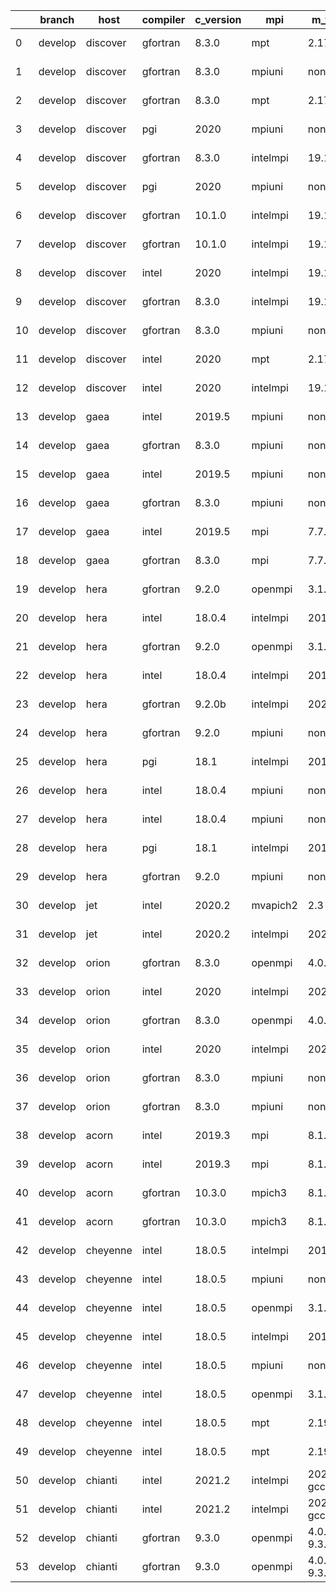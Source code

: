 |    | branch   | host     | compiler   | c_version   | mpi      | m_version          | o_g   | os     | build   | u_pass   | u_fail   | s_pass   | s_fail   | e_pass   | e_fail   | nuopc_pass   | nuopc_fail   | artifacts_hash                                                                                              | modified                   |
|----|----------|----------|------------|-------------|----------|--------------------|-------|--------|---------|----------|----------|----------|----------|----------|----------|--------------|--------------|-------------------------------------------------------------------------------------------------------------|----------------------------|
|  0 | develop  | discover | gfortran   | 8.3.0       | mpt      | 2.17               | g     | Linux  | Fail    | 13685    | 0        | 49       | 0        | 80       | 0        | 46           | 4            | [artifacts](https://github.com/esmf-org/esmf-test-artifacts/tree/312e68ee141e8b5c0ae0869a7e114f3f60fc369d/) | 2022-03-08 17:00:13.136347 |
|  1 | develop  | discover | gfortran   | 8.3.0       | mpiuni   | none               | O     | Linux  | Fail    | 12158    | 0        | 8        | 0        | 43       | 0        | 0            | 50           | [artifacts](https://github.com/esmf-org/esmf-test-artifacts/tree/908c07d35dfdfa82cde309a1c0efb30791aeba3f/) | 2022-03-08 17:00:13.136363 |
|  2 | develop  | discover | gfortran   | 8.3.0       | mpt      | 2.17               | O     | Linux  | Fail    | 13685    | 0        | 49       | 0        | 80       | 0        | 46           | 4            | [artifacts](https://github.com/esmf-org/esmf-test-artifacts/tree/1dfd214a0de3a8367de2937e378f3c8dbf5aa5cf/) | 2022-03-08 17:00:13.136367 |
|  3 | develop  | discover | pgi        | 2020        | mpiuni   | none               | g     | Linux  | Fail    | 11536    | 622      | 4        | 4        | 40       | 3        | 0            | 50           | [artifacts](https://github.com/esmf-org/esmf-test-artifacts/tree/854c32b23a30e961e977b80610322af40789ba09/) | 2022-03-08 17:00:13.136369 |
|  4 | develop  | discover | gfortran   | 8.3.0       | intelmpi | 19.1.3.304         | O     | Linux  | Fail    | 13670    | 15       | 49       | 0        | 80       | 0        | 50           | 0            | [artifacts](https://github.com/esmf-org/esmf-test-artifacts/tree/d0084e7fd3b95306c939982d0f7cf1578f791a86/) | 2022-03-08 17:00:13.136373 |
|  5 | develop  | discover | pgi        | 2020        | mpiuni   | none               | O     | Linux  | Fail    | 11536    | 622      | 6        | 2        | 40       | 3        | 0            | 50           | [artifacts](https://github.com/esmf-org/esmf-test-artifacts/tree/db656d2ba19ba9317854fb28979e2de0bd07ffb3/) | 2022-03-08 17:00:13.136375 |
|  6 | develop  | discover | gfortran   | 10.1.0      | intelmpi | 19.1.3.304         | g     | Linux  | Fail    | 13670    | 15       | 49       | 0        | 80       | 0        | 50           | 0            | [artifacts](https://github.com/esmf-org/esmf-test-artifacts/tree/ea2d95cb736feab8bde1cffe70922f2db07fc08c/) | 2022-03-08 17:00:13.136378 |
|  7 | develop  | discover | gfortran   | 10.1.0      | intelmpi | 19.1.3.304         | O     | Linux  | Fail    | 13670    | 15       | 49       | 0        | 80       | 0        | 50           | 0            | [artifacts](https://github.com/esmf-org/esmf-test-artifacts/tree/3c15099d7f8531411553e9f95e8e6ca3d33deacc/) | 2022-03-08 17:00:13.136380 |
|  8 | develop  | discover | intel      | 2020        | intelmpi | 19.1.3.304         | g     | Linux  | Fail    | 13685    | 0        | 49       | 0        | 80       | 0        | 50           | 0            | [artifacts](https://github.com/esmf-org/esmf-test-artifacts/tree/de73580c4d48b3e4ac115a8fcfcf2810e86c6799/) | 2022-03-08 17:00:13.136384 |
|  9 | develop  | discover | gfortran   | 8.3.0       | intelmpi | 19.1.3.304         | g     | Linux  | Fail    | 13670    | 15       | 49       | 0        | 80       | 0        | 50           | 0            | [artifacts](https://github.com/esmf-org/esmf-test-artifacts/tree/07b736795026d899e01b0436a6c34ea9a7010878/) | 2022-03-08 17:00:13.136386 |
| 10 | develop  | discover | gfortran   | 8.3.0       | mpiuni   | none               | g     | Linux  | Fail    | 12158    | 0        | 8        | 0        | 43       | 0        | 0            | 50           | [artifacts](https://github.com/esmf-org/esmf-test-artifacts/tree/e77245bf8dfef50b82203edf3671e94342557054/) | 2022-03-08 17:00:13.136389 |
| 11 | develop  | discover | intel      | 2020        | mpt      | 2.17               | O     | Linux  | Fail    | 13685    | 0        | 49       | 0        | 80       | 0        | 50           | 0            | [artifacts](https://github.com/esmf-org/esmf-test-artifacts/tree/b8ae1bc2d17c5c1c63f445f7214bb2e305c90b4e/) | 2022-03-08 17:00:13.136391 |
| 12 | develop  | discover | intel      | 2020        | intelmpi | 19.1.3.304         | O     | Linux  | Fail    | 13685    | 0        | 49       | 0        | 80       | 0        | 50           | 0            | [artifacts](https://github.com/esmf-org/esmf-test-artifacts/tree/a34ce7f111df0782872cfe3e5ceedb419c61302e/) | 2022-03-08 17:00:13.136393 |
| 13 | develop  | gaea     | intel      | 2019.5      | mpiuni   | none               | O     | Unicos | Fail    | 12143    | 15       | 8        | 0        | 43       | 0        | 0            | 50           | [artifacts](https://github.com/esmf-org/esmf-test-artifacts/tree/f168c28712eb8c480c1160c0a16716bc9090c6c0/) | 2022-03-08 17:00:15.660492 |
| 14 | develop  | gaea     | gfortran   | 8.3.0       | mpiuni   | none               | O     | Unicos | Fail    | 12158    | 0        | 8        | 0        | 43       | 0        | 0            | 50           | [artifacts](https://github.com/esmf-org/esmf-test-artifacts/tree/2c67c164f4bee2f28d70ca8438960f3bcd179801/) | 2022-03-08 17:00:15.660503 |
| 15 | develop  | gaea     | intel      | 2019.5      | mpiuni   | none               | g     | Unicos | Fail    | 12143    | 15       | 8        | 0        | 43       | 0        | 0            | 50           | [artifacts](https://github.com/esmf-org/esmf-test-artifacts/tree/10f942235784a0a794295f37e24c20521529fe35/) | 2022-03-08 17:00:15.660508 |
| 16 | develop  | gaea     | gfortran   | 8.3.0       | mpiuni   | none               | g     | Unicos | Fail    | 12158    | 0        | 8        | 0        | 43       | 0        | 0            | 50           | [artifacts](https://github.com/esmf-org/esmf-test-artifacts/tree/52467781dd79d36f7b9244acfbdaa3f99e05859e/) | 2022-03-08 17:00:15.660512 |
| 17 | develop  | gaea     | intel      | 2019.5      | mpi      | 7.7.11             | O     | Unicos | Fail    | 13670    | 15       | 49       | 0        | 80       | 0        | 47           | 3            | [artifacts](https://github.com/esmf-org/esmf-test-artifacts/tree/b6ed083a5d2a80ee2e78dc611ec32da28fa21964/) | 2022-03-08 17:00:15.660516 |
| 18 | develop  | gaea     | gfortran   | 8.3.0       | mpi      | 7.7.11             | g     | Unicos | Fail    | 13684    | 1        | 49       | 0        | 80       | 0        | 47           | 3            | [artifacts](https://github.com/esmf-org/esmf-test-artifacts/tree/3ca56787d5fdb754017508905ff2dd55e1c79e4f/) | 2022-03-08 17:00:15.660520 |
| 19 | develop  | hera     | gfortran   | 9.2.0       | openmpi  | 3.1.4              | g     | Linux  | Fail    | 13685    | 0        | 49       | 0        | 80       | 0        | 50           | 0            | [artifacts](https://github.com/esmf-org/esmf-test-artifacts/tree/ff33134182e4ca4c35af178abbd0970d1a0fbf28/) | 2022-03-08 17:00:18.013216 |
| 20 | develop  | hera     | intel      | 18.0.4      | intelmpi | 2018.4.274         | O     | Linux  | Fail    | 13685    | 0        | 49       | 0        | 80       | 0        | 50           | 0            | [artifacts](https://github.com/esmf-org/esmf-test-artifacts/tree/c56d60997c345a09936f0843323905fa21a37d26/) | 2022-03-08 17:00:18.013232 |
| 21 | develop  | hera     | gfortran   | 9.2.0       | openmpi  | 3.1.4              | O     | Linux  | Fail    | 13685    | 0        | 49       | 0        | 80       | 0        | 50           | 0            | [artifacts](https://github.com/esmf-org/esmf-test-artifacts/tree/cb8c2712f0ff3af89356d686b8eb5cb7fdc991ac/) | 2022-03-08 17:00:18.013236 |
| 22 | develop  | hera     | intel      | 18.0.4      | intelmpi | 2018.4.274         | g     | Linux  | Fail    | 13685    | 0        | 49       | 0        | 80       | 0        | 50           | 0            | [artifacts](https://github.com/esmf-org/esmf-test-artifacts/tree/e5161a3cb1998558f6b8bfe911feea19a47b3925/) | 2022-03-08 17:00:18.013241 |
| 23 | develop  | hera     | gfortran   | 9.2.0b      | intelmpi | 2020               | O     | Linux  | Fail    | 0        | 8807     | 0        | 49       | 0        | 80       | 0            | 50           | [artifacts](https://github.com/esmf-org/esmf-test-artifacts/tree/60a4be96ad9135d3c603a1749e68ed1641095698/) | 2022-03-08 17:00:18.013244 |
| 24 | develop  | hera     | gfortran   | 9.2.0       | mpiuni   | none               | g     | Linux  | Fail    | 12158    | 0        | 8        | 0        | 43       | 0        | 0            | 50           | [artifacts](https://github.com/esmf-org/esmf-test-artifacts/tree/4e4faede9f445805f28410de96943a25723c0557/) | 2022-03-08 17:00:18.013246 |
| 25 | develop  | hera     | pgi        | 18.1        | intelmpi | 2018.0.4           | O     | Linux  | Fail    | fail     | fail     | fail     | fail     | fail     | fail     | 0            | 50           | [artifacts](https://github.com/esmf-org/esmf-test-artifacts/tree/60e80fc10888feeac94023ada3026e3b94216a28/) | 2022-03-08 17:00:18.013248 |
| 26 | develop  | hera     | intel      | 18.0.4      | mpiuni   | none               | O     | Linux  | Fail    | 12158    | 0        | 8        | 0        | 43       | 0        | 0            | 50           | [artifacts](https://github.com/esmf-org/esmf-test-artifacts/tree/45a5601cd50cbbbbbc3a5e33322018b0b60c56bf/) | 2022-03-08 17:00:18.013251 |
| 27 | develop  | hera     | intel      | 18.0.4      | mpiuni   | none               | g     | Linux  | Fail    | 12158    | 0        | 8        | 0        | 43       | 0        | 0            | 50           | [artifacts](https://github.com/esmf-org/esmf-test-artifacts/tree/4ac6827e4df060dcbfefbf1821f84a8f449a879b/) | 2022-03-08 17:00:18.013253 |
| 28 | develop  | hera     | pgi        | 18.1        | intelmpi | 2018.0.4           | g     | Linux  | Fail    | fail     | fail     | fail     | fail     | fail     | fail     | 0            | 50           | [artifacts](https://github.com/esmf-org/esmf-test-artifacts/tree/68b68e5c27e6c1b876c6775e27be46e81dd80f75/) | 2022-03-08 17:00:18.013255 |
| 29 | develop  | hera     | gfortran   | 9.2.0       | mpiuni   | none               | O     | Linux  | Fail    | 12158    | 0        | 8        | 0        | 43       | 0        | 0            | 50           | [artifacts](https://github.com/esmf-org/esmf-test-artifacts/tree/9e0adbb6e60f7137e47575607a1d383d9fc49c6c/) | 2022-03-08 17:00:18.013258 |
| 30 | develop  | jet      | intel      | 2020.2      | mvapich2 | 2.3                | O     | Linux  | Fail    | pending  | pending  | pending  | pending  | pending  | pending  | pending      | pending      | [artifacts](https://github.com/esmf-org/esmf-test-artifacts/tree/79187462b8eeedeb01c32ce1369b9dffb0c770ed/) | 2022-03-08 17:00:19.290286 |
| 31 | develop  | jet      | intel      | 2020.2      | intelmpi | 2020.2             | g     | Linux  | Fail    | pending  | pending  | pending  | pending  | pending  | pending  | pending      | pending      | [artifacts](https://github.com/esmf-org/esmf-test-artifacts/tree/21866b1cb4f2790b631349e6846ac4513f840efc/) | 2022-03-08 17:00:19.290303 |
| 32 | develop  | orion    | gfortran   | 8.3.0       | openmpi  | 4.0.2              | g     | Linux  | Fail    | 13685    | 0        | 49       | 0        | 80       | 0        | 50           | 0            | [artifacts](https://github.com/esmf-org/esmf-test-artifacts/tree/99bc0348f720542a9e8e94bdf56750286efa0629/) | 2022-03-08 17:00:21.148550 |
| 33 | develop  | orion    | intel      | 2020        | intelmpi | 2020.2             | O     | Linux  | Fail    | fail     | fail     | fail     | fail     | fail     | fail     | 0            | 0            | [artifacts](https://github.com/esmf-org/esmf-test-artifacts/tree/881985ab9c7a5adb0577e1ef84949a02e1da92fd/) | 2022-03-08 17:00:21.148570 |
| 34 | develop  | orion    | gfortran   | 8.3.0       | openmpi  | 4.0.2              | O     | Linux  | Fail    | 13685    | 0        | 49       | 0        | 80       | 0        | 50           | 0            | [artifacts](https://github.com/esmf-org/esmf-test-artifacts/tree/f4a23caf5c69498b8182341430319116ad0db6ce/) | 2022-03-08 17:00:21.148574 |
| 35 | develop  | orion    | intel      | 2020        | intelmpi | 2020.2             | g     | Linux  | Fail    | fail     | fail     | fail     | fail     | fail     | fail     | 0            | 0            | [artifacts](https://github.com/esmf-org/esmf-test-artifacts/tree/832a8af31c0c350c2f4170a2b3b4e42b0cf010c5/) | 2022-03-08 17:00:21.148576 |
| 36 | develop  | orion    | gfortran   | 8.3.0       | mpiuni   | none               | O     | Linux  | Fail    | 12158    | 0        | 8        | 0        | 43       | 0        | 0            | 50           | [artifacts](https://github.com/esmf-org/esmf-test-artifacts/tree/aedfa957dee1ca393188fe7e160e1364c05d702f/) | 2022-03-08 17:00:21.148579 |
| 37 | develop  | orion    | gfortran   | 8.3.0       | mpiuni   | none               | g     | Linux  | Fail    | 12158    | 0        | 8        | 0        | 43       | 0        | 0            | 50           | [artifacts](https://github.com/esmf-org/esmf-test-artifacts/tree/0e7d2b54d9d57612ad26215e151e5b6d80a354cf/) | 2022-03-08 17:00:21.148581 |
| 38 | develop  | acorn    | intel      | 2019.3      | mpi      | 8.1.7              | O     | Linux  | Fail    | 13685    | 0        | 49       | 0        | 80       | 0        | 50           | 0            | [artifacts](https://github.com/esmf-org/esmf-test-artifacts/tree/37d001e59f489246e87e4adde8109d783708e90c/) | 2022-03-08 17:05:37.510324 |
| 39 | develop  | acorn    | intel      | 2019.3      | mpi      | 8.1.7              | g     | Linux  | Fail    | 13685    | 0        | 49       | 0        | 80       | 0        | 50           | 0            | [artifacts](https://github.com/esmf-org/esmf-test-artifacts/tree/159fcf9b83c64b2ca9144b5610dbcb5419e6885e/) | 2022-03-08 17:05:37.510341 |
| 40 | develop  | acorn    | gfortran   | 10.3.0      | mpich3   | 8.1.7              | g     | Linux  | Fail    | 13685    | 0        | 49       | 0        | 80       | 0        | 50           | 0            | [artifacts](https://github.com/esmf-org/esmf-test-artifacts/tree/7129810731714dfd62e3a2050af51efedf723c37/) | 2022-03-08 17:05:37.510345 |
| 41 | develop  | acorn    | gfortran   | 10.3.0      | mpich3   | 8.1.7              | O     | Linux  | Fail    | 13685    | 0        | 49       | 0        | 80       | 0        | 50           | 0            | [artifacts](https://github.com/esmf-org/esmf-test-artifacts/tree/78f1afd5ffa13e304e99795c1cb3121fb492568a/) | 2022-03-08 17:05:37.510347 |
| 42 | develop  | cheyenne | intel      | 18.0.5      | intelmpi | 2018.4.274         | g     | Linux  | Fail    | 13685    | 0        | 49       | 0        | 80       | 0        | 50           | 0            | [artifacts](https://github.com/esmf-org/esmf-test-artifacts/tree/b41ad1ba6bdb8bf24751b1260e7563d4cad8ab76/) | 2022-03-08 17:05:39.471278 |
| 43 | develop  | cheyenne | intel      | 18.0.5      | mpiuni   | none               | g     | Linux  | Fail    | 12158    | 0        | 8        | 0        | 43       | 0        | 0            | 50           | [artifacts](https://github.com/esmf-org/esmf-test-artifacts/tree/1d7990bae5546f0aa6bc054d966f3879f8dc4ee9/) | 2022-03-08 17:05:39.471290 |
| 44 | develop  | cheyenne | intel      | 18.0.5      | openmpi  | 3.1.4              | g     | Linux  | Fail    | 13685    | 0        | 49       | 0        | 80       | 0        | 50           | 0            | [artifacts](https://github.com/esmf-org/esmf-test-artifacts/tree/7bfbb5cd93809082db8f5f8cdd9d89dd705cc6d9/) | 2022-03-08 17:05:39.471293 |
| 45 | develop  | cheyenne | intel      | 18.0.5      | intelmpi | 2018.4.274         | O     | Linux  | Fail    | 13685    | 0        | 49       | 0        | 80       | 0        | 50           | 0            | [artifacts](https://github.com/esmf-org/esmf-test-artifacts/tree/dea8c8633acce12a8e87190885df327ff5537c69/) | 2022-03-08 17:05:39.471295 |
| 46 | develop  | cheyenne | intel      | 18.0.5      | mpiuni   | none               | O     | Linux  | Fail    | 12158    | 0        | 8        | 0        | 43       | 0        | 0            | 50           | [artifacts](https://github.com/esmf-org/esmf-test-artifacts/tree/dce37d167c6e7fff74357fe224cc6bd37e36c5e1/) | 2022-03-08 17:05:39.471297 |
| 47 | develop  | cheyenne | intel      | 18.0.5      | openmpi  | 3.1.4              | O     | Linux  | Fail    | 13685    | 0        | 49       | 0        | 80       | 0        | 50           | 0            | [artifacts](https://github.com/esmf-org/esmf-test-artifacts/tree/7f234936b49d1cee5bea83d20cb89e1733e7f5bf/) | 2022-03-08 17:05:39.471299 |
| 48 | develop  | cheyenne | intel      | 18.0.5      | mpt      | 2.19               | O     | Linux  | Fail    | 13685    | 0        | 49       | 0        | 80       | 0        | 50           | 0            | [artifacts](https://github.com/esmf-org/esmf-test-artifacts/tree/9d37a0b49e6617da09fe5262c334aae0f59410d7/) | 2022-03-08 17:05:39.471301 |
| 49 | develop  | cheyenne | intel      | 18.0.5      | mpt      | 2.19               | g     | Linux  | Fail    | 13685    | 0        | 49       | 0        | 80       | 0        | 50           | 0            | [artifacts](https://github.com/esmf-org/esmf-test-artifacts/tree/85960f541739cef67d170118f3f7414e07f36569/) | 2022-03-08 17:05:39.471303 |
| 50 | develop  | chianti  | intel      | 2021.2      | intelmpi | 2021.2.0-gcc-9.3.0 | g     | Linux  | Fail    | 13685    | 0        | 49       | 0        | 80       | 0        | 44           | 6            | [artifacts](https://github.com/esmf-org/esmf-test-artifacts/tree/91ba61b77840d3208e38eac0886ece2d869085fe/) | 2022-03-08 17:05:41.706943 |
| 51 | develop  | chianti  | intel      | 2021.2      | intelmpi | 2021.2.0-gcc-9.3.0 | O     | Linux  | Fail    | 13685    | 0        | 49       | 0        | 80       | 0        | 44           | 6            | [artifacts](https://github.com/esmf-org/esmf-test-artifacts/tree/0210c4de5e0232ba707db12c5e9dad15ccc5be9a/) | 2022-03-08 17:05:41.706958 |
| 52 | develop  | chianti  | gfortran   | 9.3.0       | openmpi  | 4.0.5-gcc-9.3.0    | g     | Linux  | Fail    | 13685    | 0        | 49       | 0        | 80       | 0        | 44           | 6            | [artifacts](https://github.com/esmf-org/esmf-test-artifacts/tree/adcdf6173e0125911683f4b4202d1c3245ef5c32/) | 2022-03-08 17:05:41.706962 |
| 53 | develop  | chianti  | gfortran   | 9.3.0       | openmpi  | 4.0.5-gcc-9.3.0    | O     | Linux  | Fail    | 13685    | 0        | 49       | 0        | 80       | 0        | 44           | 6            | [artifacts](https://github.com/esmf-org/esmf-test-artifacts/tree/3b43c0526717283451d4cfcf087c079315fddb71/) | 2022-03-08 17:05:41.706964 |